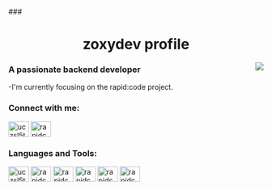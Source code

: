 ###<h1 align="center">zoxydev profile</h1>
<img align="right" src="https://github-readme-stats.vercel.app/api?username=zoxydev&show_icons=true&theme=dark" >
<h3 align="left">A passionate backend developer</h3>
-I'm currently focusing on the rapid:code project.

<h3 align="left">Connect with me:</h3>
<p align="left">
<a href="https://www.youtube.com/c/uczsl5tbgva4b9i0rtakusew" target="blank"><img align="center" src="https://simpleicons.org/icons/youtube.svg" alt="uczsl5tbgva4b9i0rtakusew" height="30" width="40" /></a>
<a href="https://discord.gg/rapidcode" target="blank"><img align="center" src="https://simpleicons.org/icons/discord.svg" alt="rapidcode" height="30" width="40" /></a>
</p>

<h3 align="left">Languages and Tools:</h3>
<p align="left">
<img align="center" src="https://simpleicons.org/icons/lua.svg" alt="uczsl5tbgva4b9i0rtakusew" height="30" width="40" /></a>
<img align="center" src="https://simpleicons.org/icons/html5.svg" alt="rapidcode" height="30" width="40" /></a>
<img align="center" src="https://simpleicons.org/icons/css.svg" alt="rapidcode" height="30" width="40" /></a>
<img align="center" src="https://simpleicons.org/icons/javascript.svg" alt="rapidcode" height="30" width="40" /></a>
<img align="center" src="https://simpleicons.org/icons/adobephotoshop.svg" alt="rapidcode" height="30" width="40" /></a>
<img align="center" src="https://simpleicons.org/icons/visualstudiocode.svg" alt="rapidcode" height="30" width="40" /></a>
</p>
